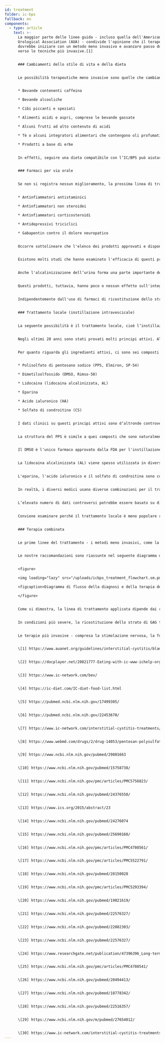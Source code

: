 ```yaml
---
id: treatment
folder: ic-bps
fallback: en
components:
  - type: article
    text: >-
      La maggior parte delle linee guida - incluso quella dell'American
      Urological Association (AUA) - condivide l'opinione che il terapeuta
      dovrebbe iniziare con un metodo meno invasivo e avanzare passo dopo passo
      verso le tecniche più invasive.[1]


      ### Cambiamenti dello stile di vita e della dieta


      Le possibilità terapeutiche meno invasive sono quelle che cambiano lo stile di vita. La dieta ha un impatto significativo sui sintomi. Gli elenchi di prodotti alimentari e bevande che influenzano l’IC/BPS sono ampiamente disponibili su Internet[2],[3],[4] e su questo argomento sono stati già pubblicati articoli scientifici.[5],[6] La maggior parte dei riferimenti concorda sul fatto che alcuni nutrimenti irritano la parete vescicale danneggiata. Gli elenchi generalmente menzionano i seguenti prodotti:


      * Bevande contenenti caffeina

      * Bevande alcooliche

      * Cibi piccanti e speziati

      * Alimenti acidi e aspri, comprese le bevande gassate

      * Alcuni frutti ad alto contenuto di acidi

      * Tè o alcuni integratori alimentari che contengono oli profumati e/o composti oleosi volatili

      * Prodotti a base di erbe


      In effetti, seguire una dieta compatibile con l’IC/BPS può aiutare a mitigare i sintomi. Nonostante, i cambiamenti dello stile di vita e della dieta da soli, specialmente nei casi più gravi, non sempre funzionano. Di solito ci vuole molto tempo prima che gli effetti si manifestino, anzi durante questo tipo di terapia i sintomi possono peggiorare.


      ### Farmaci per via orale


      Se non si registra nessun miglioramento, la prossima linea di trattamento è la terapia orale. I farmaci più comuni contengono generalmente uno o più dei seguenti principi attivi:


      * Antinfiammatori antistaminici

      * Antinfiammatori non steroidei

      * Antinfiammatori corticosteroidi

      * Antidepressivi triciclici

      * Gabapentin contro il dolore neuropatico


      Occorre sottolineare che l'elenco dei prodotti approvati e disponibili varia notevolmente a seconda dei paesi.


      Esistono molti studi che hanno esaminato l'efficacia di questi principi attivi, che è pure riassunta in molte pagine.[7] Questi principi attivi hanno un effetto antinfiammatorio, bloccante dei mediatori del dolore e antidepressivo; Perciò, i farmaci orali rappresentano un modo efficace per mitigare i sintomi urinari e/o dolorosi, migliorando così la qualità della vita del paziente.


      Anche l'alcalinizzazione dell’urina forma una parte importante del trattamento orale, poiché l'urina acida può irritare la vescica e peggiorare i sintomi. In molti casi, evitare i gruppi di prodotti alimentari che rendono l'urina più acida non è abbastanza efficace. Pertanto, anche le compresse alcalinizzanti (medicamenti o integratori alimentari) svolgono un ruolo importante dal punto di vista della medicazione orale.


      Questi prodotti, tuttavia, hanno poco o nessun effetto sull'integrità dello strato di GAG. È opportuno ricordare che ci sono alcuni prodotti che contengono uno o più ingredienti farmaceutici attivi (descritti in dettaglio più avanti) utilizzati per la ricostituzione dello strato di GAG. Molti di loro sono ampiamente conosciuti e disponibili su Internet. In questo gruppo, il medicinale più importante è il polisolfato di pentosano sodico (PPS, Elmiron, SP-54), approvato dalla Food and Drug Administration (FDA, USA) e considerato l'unico farmaco orale che aiuta attivamente la ricostituzione dello strato di GAG.


      Indipendentemente dall'uso di farmaci di ricostituzione dello strato di GAG, la terapia orale presenta alcuni inconvenienti notevoli. I farmaci, per raggiungere la vescica, devono essere assorbiti nell'apparato digerente, entrare nella circolazione e raggiungere anche altri tessuti. Questo fatto riduce l'efficacia dei farmaci e aumenta la possibilità degli effetti collaterali. Ad esempio, per sperimentare l’effetto del PPS sullo strato di GAG, questo deve essere assunto per 3 mesi o più. Il PPS somministrato per via orale assunto nel corso di un periodo di tempo prolungato può provocare gravi effetti collaterali;[8] una recente scoperta su questo argomento è particolarmente preoccupante.[9]


      ### Trattamento locale (instillazione intravescicale)


      La seguente possibilità è il trattamento locale, cioè l’instillazione di alcune sostanze direttamente nella vescica.


      Negli ultimi 20 anni sono stati provati molti principi attivi. Alcuni di questi, ad esempio BCG (Bacillus Calmette-Guarin) si sono rivelati inefficaci.[10] Altri, come l'interferenza con i fattori di crescita del sistema nervoso, hanno presentato problemi di sicurezza.[11] Con alcune sostanze si è ottenuto solo un miglioramento parziale: con i vanilloidi, ad esempio, il dolore è stato ridotto, ma non è stato osservato alcun miglioramento per quanto riguarda i sintomi urinari.[12] Ci sono alcuni principi attivi che recentemente sono stati oggetto di verifica, ma i risultati sono stati controversi e/o inconcludenti fino ad ora, oppure non sono stati ancora effettuati sufficienti test clinici. Il blocco dei recettori P2X3 (che influenzano l'attività della vescica) potrebbe essere promettente, ma sarebbero necessari ulteriori esperimenti.[13] La tossina botulinica A (BTX-A, Botox) è stata esaminata più volte, ma i risultati sembrano controversi.[14],[15] L’uso dei liposomi per trasmettere diversi principi attivi potrebbe essere un metodo efficiente,[16] ma, ancora una volta, sarebbero necessari ulteriori esperimenti.


      Per quanto riguarda gli ingredienti attivi, ci sono sei composti principali associati alla ricostituzione dello strato di GAG. Questi sono i seguenti:


      * Polisolfato di pentosano sodico (PPS, Elmiron, SP-54)

      * Dimetilsolfossido (DMSO, Rimso-50)

      * Lidocaina (lidocaina alcalinizzata, AL)

      * Eparina

      * Acido ialuronico (HA)

      * Solfato di condroitina (CS)


      I dati clinici su questi principi attivi sono d’altronde controversi.


      La struttura del PPS è simile a quei composti che sono naturalmente presenti nello strato di GAG. Il suo meccanismo d'azione non è ancora conosciuto, ma potrebbe essere un efficace medicinale intravescicale.[17]


      Il DMSO è l'unico farmaco approvato dalla FDA per l'instillazione intravescicale. Secondo alcuni documenti, è più efficace di alcuni altri principi attivi,[18] mentre altri riferimenti sottolineano i problemi relativi al DMSO.[19]


      La lidocaina alcalinizzata (AL) viene spesso utilizzata in diverse combinazioni per il trattamento della vescica. Secondo alcune fonti, esso in sé stesso è un farmaco efficace per la ricostituzione dello strato di GAG.[20] La maggior parte dei medici pensa che esso possa aumentare l'efficacia di altri composti,[21] anche se ci sono studi che lo negano.


      L'eparina, l'acido ialuronico e il solfato di condroitina sono componenti naturali dello strato di GAG. L'eparina, da sola o con altri composti, viene utilizzata spesso nel trattamento locale[22]. Ci sono dati che indicano che è meno efficace, ad es., del DMSO (cfr. sopra). L'acido ialuronico può essere il componente più diffuso; la sua efficacia è stata esaminata varie volte, con risultati differenti.[23],[24],[25]. I dati disponibili sono altrettanto controversi anche per il solfato di condroitina.[26],[27],[28] Secondo alcuni studi, HA + CS potrebbe essere tanto efficace quanto il DMSO.[29]


      In realtà, i diversi medici usano diverse combinazioni per il trattamento della vescica,[30] sperando che il paziente risponda al trattamento.


      L’elevato numero di dati controversi potrebbe essere basato su diversi fatti. In primo luogo, l'eziologia dell’IC/BPS non è ancora conosciuta. Se la malattia potesse manifestarsi per motivi diversi, i pazienti con eziologia diversa potrebbero rispondere in modo diverso ai trattamenti. In secondo luogo, in molti paesi solo uno o pochissimi di questi medicinali sono approvati, il che da solo ostacola la possibilità di costruire un quadro oggettivo e comparativo. In terzo luogo, nella maggior parte dei paesi ci sono solo pochi principi attivi o combinazioni usati per l'instillazione, di solito in forma magistrale, il che rende molto difficile condurre studi clinici con campioni di ampie dimensioni.


      Conviene esaminare perché il trattamento locale è meno popolare rispetto ai farmaci orali nonostante, a condizione che venga utilizzato il farmaco giusto, sia più efficace. L'invasività è un fattore importante da considerare. Molti medici, a meno che non sia inevitabile, tendono ad evitare di usare un catetere. I pazienti spesso rifiutano la terapia di instillazione, temendo il dolore e il rischio di ulteriori problemi - microlesioni e infezioni - che un catetere può causare. L’Urosystem ha sviluppato l’UroDapter® e l’UroStill® per superare questi problemi. Il primo è un piccolo dispositivo che sostituisce il catetere. Il secondo è un dispositivo che permette l’autoinstillazione delle pazienti di sesso femminile. Usando l’UroStill®, il trattamento della vescica può essere eseguito in casa, senza alcuna assistenza diretta da parte del terapeuta.


      ### Terapia combinata


      Le prime linee del trattamento - i metodi meno invasivi, come la dieta e i farmaci per via orale - sono necessarie senza dubbio. Purtroppo, non soltanto la stessa diagnosi richiede molto tempo, ma anche l'effetto delle terapie meno invasive appare più tardi nel corso del tempo. Ciò porta a una situazione comune in cui i pazienti perdono 1-3 anni o più convivendo con un dolore difficilmente tollerabile, con gravi sindromi urinarie e un peggioramento progressivo della loro qualità di vita. Quanto più tempo è stato speso in questa condizione, più probabile è che il paziente non risponda in assoluto alle linee di trattamento meno invasive.


      Le nostre raccomandazioni sono riassunte nel seguente diagramma di flusso. In caso di sintomi gravi, si consiglia di iniziare con una terapia combinata di trattamenti orali e intravescicali in modo che le condizioni del paziente possano migliorare il prima possibile.


      <figure>

      <img loading="lazy" src="/uploads/icbps_treatment_flowchart.sm.png" srcset="/uploads/icbps_treatment_flowchart.png 2x, /uploads/icbps_treatment_flowchart.sm.png 1x" alt="ICBPS treatment flowchart"/>

      <figcaption>Diagramma di flusso della diagnosi e della terapia dell’IC/BPS. Per il 100% del test dell’integrità dello strato di GAG, la media delle porzioni di urina misurate nel primo giorno (bassa assunzione di liquidi) deve essere intesa come descritto nel capitolo Diagnosi dell’IC/BPS.</figcaption>

      </figure>


      Come si dimostra, la linea di trattamento applicata dipende dai risultati del test dell’integrità dello strato di GAG. I cambiamenti dello stile di vita, la dieta e i farmaci per via orale solo nei casi lievi di IC/BPS sono efficaci e sufficienti. Anche in questi casi è necessario il follow-up del paziente, perché nonostante i trattamenti applicati non si può escludere il peggioramento della condizione. (Su questo sito web non è stato ancora implementato il sistema di follow-up del paziente.)


      In condizioni più severe, la ricostituzione dello strato di GAG tramite l’instillazione intravescicale deve essere avviata immediatamente, ma di solito tutti i metodi meno invasivi vengono eseguiti contemporaneamente.


      Le terapie più invasive - compresa la stimolazione nervosa, la folgorazione delle regioni danneggiate dello strato di GAG o la cistectomia - vengono eseguite solo se tutti gli altri trattamenti si sono dimostrati inefficaci. I metodi alternativi - compresa l'agopuntura e l'ossigenoterapia ad alta pressione - sono di solito raccomandati come trattamenti supplementari, tenendo in considerazione il loro rapporto costo-beneficio errato.


      \[1] https://www.auanet.org/guidelines/interstitial-cystitis/bladder-pain-syndrome-(2011-amended-2014)


      \[2] https://docplayer.net/20821777-Eating-with-ic-www-ichelp-org-interstitial-cystitis-association.html


      \[3] https://www.ic-network.com/bev/


      \[4] https://ic-diet.com/IC-diet-food-list.html


      \[5] https://pubmed.ncbi.nlm.nih.gov/17499305/


      \[6] https://pubmed.ncbi.nlm.nih.gov/22453670/


      \[7] https://www.ic-network.com/interstitial-cystitis-treatments/oral-medication/


      \[8] https://www.webmd.com/drugs/2/drug-14053/pentosan-polysulfate-sodium-oral/details


      \[9] https://www.ncbi.nlm.nih.gov/pubmed/29801663


      \[10] https://www.ncbi.nlm.nih.gov/pubmed/15758738/


      \[11] https://www.ncbi.nlm.nih.gov/pmc/articles/PMC5756823/


      \[12] https://www.ncbi.nlm.nih.gov/pubmed/24376550/


      \[13] https://www.ics.org/2015/abstract/23


      \[14] https://www.ncbi.nlm.nih.gov/pubmed/24276074


      \[15] https://www.ncbi.nlm.nih.gov/pubmed/25690160/


      \[16] https://www.ncbi.nlm.nih.gov/pmc/articles/PMC4708561/


      \[17] https://www.ncbi.nlm.nih.gov/pmc/articles/PMC5522791/


      \[18] https://www.ncbi.nlm.nih.gov/pubmed/28150028


      \[19] https://www.ncbi.nlm.nih.gov/pmc/articles/PMC5293394/


      \[20] https://www.ncbi.nlm.nih.gov/pubmed/19021619/


      \[21] https://www.ncbi.nlm.nih.gov/pubmed/22576327/


      \[22] https://www.ncbi.nlm.nih.gov/pubmed/22082303/


      \[23] https://www.ncbi.nlm.nih.gov/pubmed/22576327/


      \[24] https://www.researchgate.net/publication/47396396_Long-term_results_of_intravesical_hyaluronan_therapy_in_bladder_pain_syndromeinterstitial_cystitis


      \[25] https://www.ncbi.nlm.nih.gov/pmc/articles/PMC4708541/


      \[26] https://www.ncbi.nlm.nih.gov/pubmed/20494413/


      \[27] https://www.ncbi.nlm.nih.gov/pubmed/18778342/


      \[28] https://www.ncbi.nlm.nih.gov/pubmed/22516357/


      \[29] https://www.ncbi.nlm.nih.gov/m/pubmed/27654012/


      \[30] https://www.ic-network.com/interstitial-cystitis-treatments/bladder-instillations/
---
```

